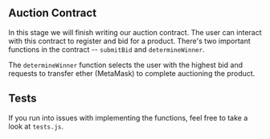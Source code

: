 ## Auction Contract
In this stage we will finish writing our auction contract. The user can interact with this contract to register and bid for a product. There's two important functions in the contract -- `submitBid` and `determineWinner`. 

The `determineWinner` function selects the user with the highest bid and requests to transfer ether (MetaMask) to complete auctioning the product. 

## Tests

If you run into issues with implementing the functions, feel free to take a look at `tests.js`. 